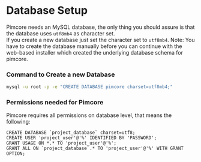 # Database Setup 

Pimcore needs an MySQL database, the only thing you should assure is that the database uses `utf8mb4` as character set.  
If you create a new database just set the character set to `utf8mb4`.
Note: You have to create the database manually before you can continue with the web-based installer which created the underlying database schema for pimcore. 

### Command to Create a new Database 

```bash
mysql -u root -p -e "CREATE DATABASE pimcore charset=utf8mb4;"
```

### Permissions needed for Pimcore 
Pimcore requires all permissions on database level, that means the following: 

```
CREATE DATABASE `project_database` charset=utf8;
CREATE USER 'project_user'@'%' IDENTIFIED BY 'PASSWORD';
GRANT USAGE ON *.* TO 'project_user'@'%';
GRANT ALL ON `project_database`.* TO 'project_user'@'%' WITH GRANT OPTION;
```

